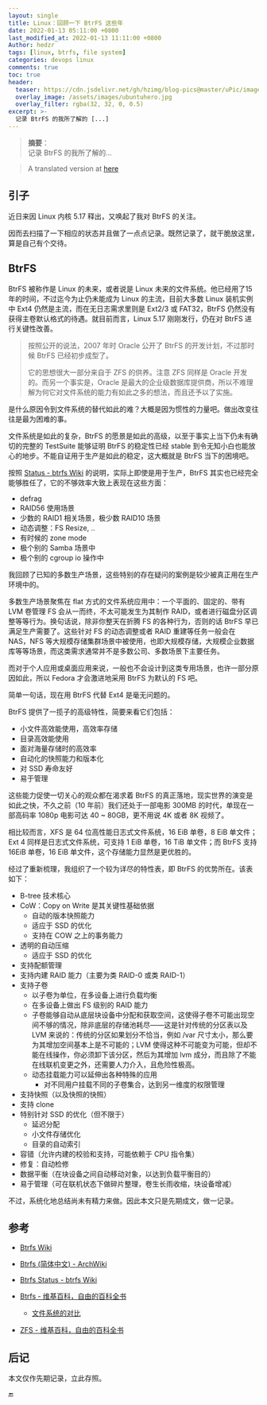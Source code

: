 ```yaml
---
layout: single
title: Linux：回顾一下 BtrFS 这些年
date: 2022-01-13 05:11:00 +0800
last_modified_at: 2022-01-13 11:11:00 +0800
Author: hedzr
tags: [linux, btrfs, file system]
categories: devops linux
comments: true
toc: true
header:
  teaser: https://cdn.jsdelivr.net/gh/hzimg/blog-pics@master/uPic/image-20211226010348217.png
  overlay_image: /assets/images/ubuntuhero.jpg
  overlay_filter: rgba(32, 32, 0, 0.5)
excerpt: >-
  记录 BtrFS 的我所了解的 [...]
---
```



> **摘要**：  
> 记录 BtrFS 的我所了解的...
> <!--MORE-->



> A translated version at [here](btrfs-file-system-reviews-en/)



## 引子

近日来因 Linux 内核 5.17 释出，又唤起了我对 BtrFS 的关注。

因而去扫描了一下相应的状态并且做了一点点记录。既然记录了，就干脆放这里，算是自己有个交待。

## BtrFS

BtrFS 被称作是 Linux 的未来，或者说是 Linux 未来的文件系统。他已经用了15 年的时间，不过迄今为止仍未能成为 Linux 的主流，目前大多数 Linux 装机实例中 Ext4 仍然是主流，而在无日志需求里则是 Ext2/3 或 FAT32，BtrFS 仍然没有获得主卷默认格式的待遇。就目前而言，Linux 5.17 刚刚发行，仍在对 BtrFS 进行关键性改善。

> 按照公开的说法，2007 年时 Oracle 公开了 BtrFS 的开发计划，不过那时候 BtrFS 已经初步成型了。
>
> 它的思想很大一部分来自于 ZFS 的供养。注意 ZFS 同样是 Oracle 开发的。而另一个事实是，Oracle 是最大的企业级数据库提供商，所以不难理解为何它对文件系统的能力有如此之多的想法，而且还予以了实施。

是什么原因令到文件系统的替代如此的难？大概是因为惯性的力量吧。做出改变往往是最为困难的事。

文件系统是如此的复杂，BtrFS 的愿景是如此的高级，以至于事实上当下仍未有确切的完整的 TestSuite 能够证明 BtrFS 的稳定性已经 stable 到令无知小白也能放心的地步。不能自证用于生产是如此的稳定，这大概就是 BtrFS 当下的困境吧。

按照 [Status - btrfs Wiki](https://btrfs.wiki.kernel.org/index.php/Status) 的说明，实际上即使是用于生产，BtrFS 其实也已经完全能够胜任了，它的不够效率大致上表现在这些方面：

- defrag
- RAID56 使用场景
- 少数的 RAID1 相关场景，极少数 RAID10 场景
- 动态调整：FS Resize, ..
- 有时候的 zone mode
- 极个别的 Samba 场景中
- 极个别的 cgroup io 操作中

我回顾了已知的多数生产场景，这些特别的存在疑问的案例是较少被真正用在生产环境中的。

多数生产场景聚焦在 flat 方式的文件系统应用中：一个平面的、固定的、带有 LVM 卷管理 FS 会从一而终，不太可能发生为其制作 RAID，或者进行磁盘分区调整等等行为。换句话说，除非你整天在折腾 FS 的各种行为，否则的话 BtrFS 早已满足生产需要了。这些针对 FS 的动态调整或者 RAID 重建等任务一般会在 NAS，NFS 等大规模存储集群场景中被使用，也即大规模存储，大规模企业数据库等等场景，而这类需求通常并不是多数公司、多数场景下主要任务。

而对于个人应用或桌面应用来说，一般也不会设计到这类专用场景，也许一部分原因如此，所以 Fedora 才会激进地采用 BtrFS 为默认的 FS 吧。

简单一句话，现在用 BtrFS 代替 Ext4 是毫无问题的。

BtrFS 提供了一揽子的高级特性，简要来看它们包括：

- 小文件高效能使用，高效率存储
- 目录高效能使用
- 面对海量存储时的高效率
- 自动化的快照能力和版本化
- 对 SSD 寿命友好
- 易于管理

这些能力促使一切关心的观众都在渴求着 BtrFS 的真正落地，现实世界的演变是如此之快，不久之前（10 年前）我们还处于一部电影 300MB 的时代，单现在一部高码率 1080p 电影可达 40 ~ 80GB，更不用说 4K 或者 8K 视频了。

相比较而言，XFS 是 64 位高性能日志式文件系统，16 EiB 单卷，8 EiB 单文件；Ext 4 同样是日志式文件系统，可支持 1 EiB 单卷，16 TiB 单文件；而 BtrFS 支持 16EiB 单卷，16 EiB 单文件，这个存储能力显然是更优胜的。



经过了重新梳理，我组织了一个较为详尽的特性表，即 BtrFS 的优势所在。该表如下：

- B-tree 技术核心
- CoW：Copy on Write 是其关键性基础依据
  - 自动的版本快照能力
  - 适应于 SSD 的优化
  - 支持在 COW 之上的事务能力
- 透明的自动压缩
  - 适应于 SSD 的优化
- 支持配额管理
- 支持内建 RAID 能力（主要为类 RAID-0 或类 RAID-1）
- 支持子卷
  - 以子卷为单位，在多设备上进行负载均衡
  - 在多设备上做出 FS 级别的 RAID 能力
  - 子卷能够自动从底层块设备中分配和获取空间，这使得子卷不可能出现空间不够的情况，除非底层的存储池耗尽——这是针对传统的分区表以及 LVM 来说的：传统的分区如果划分不恰当，例如 /var 尺寸太小，那么要为其增加空间基本上是不可能的；LVM 使得这种不可能变为可能，但却不能在线操作，你必须卸下该分区，然后为其增加 lvm 成分，而且除了不能在线联机变更之外，还需要人力介入，且危险性极高。
  - 动态挂载能力可以延伸出各种特殊的应用
    - 对不同用户挂载不同的子卷集合，达到另一维度的权限管理
- 支持快照（以及快照的快照）
- 支持 clone
- 特别针对 SSD 的优化（但不限于）
  - 延迟分配
  - 小文件存储优化
  - 目录的自动索引
- 容错（允许内建的校验和支持，可能依赖于 CPU 指令集）
- 修复：自动检修
- 数据平衡（在块设备之间自动移动对象，以达到负载平衡目的）
- 易于管理（可在联机状态下做碎片整理，卷生长雨收缩，块设备增减）



不过，系统化地总结尚未有精力来做。因此本文只是先期成文，做一记录。



## 参考

- [Btrfs Wiki](https://btrfs.wiki.kernel.org/index.php/Main_Page)

- [Btrfs (简体中文) - ArchWiki](https://wiki.archlinux.org/title/Btrfs_(%E7%AE%80%E4%BD%93%E4%B8%AD%E6%96%87))

- [Btrfs Status - btrfs Wiki](https://btrfs.wiki.kernel.org/index.php/Status)

- [Btrfs - 维基百科，自由的百科全书](https://zh.wikipedia.org/wiki/Btrfs)

  - [文件系统的对比](https://zh.wikipedia.org/wiki/文件系统的对比)

- [ZFS - 维基百科，自由的百科全书](https://zh.wikipedia.org/wiki/ZFS) 

  



## 后记

本文仅作先期记录，立此存照。



🔚